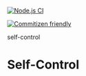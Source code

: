 [![Node.js CI](https://github.com/OurActivities/self-control/actions/workflows/publish.yml/badge.svg)](https://github.com/OurActivities/self-control/actions/workflows/publish.yml)

[![Commitizen friendly](https://img.shields.io/badge/commitizen-friendly-brightgreen.svg)](http://commitizen.github.io/cz-cli/)

self-control
# Self-Control
